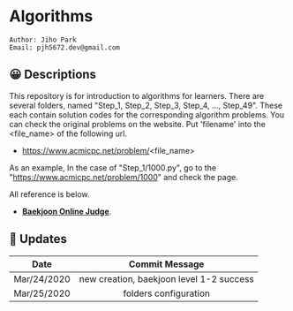 # Algorithms

````
Author: Jiho Park
Email: pjh5672.dev@gmail.com
````

## :grinning: Descriptions

This repository is for introduction to algorithms for learners. There are several folders, named "Step_1, Step_2, Step_3, Step_4, ..., Step_49". These each contain solution codes for the corresponding algorithm problems. You can check the original problems on the website. Put 'filename' into the <file_name> of the following url.   

- https://www.acmicpc.net/problem/<file_name>  

As an example, In the case of "Step_1/1000.py", go to the "https://www.acmicpc.net/problem/1000" and check the page.  

All reference is below.  
- **[Baekjoon Online Judge](https://www.acmicpc.net)**.     


## :memo: Updates

| Date | Commit Message |
|:----:|:----:|
| Mar/24/2020 | new creation, baekjoon level 1-2 success |
| Mar/25/2020 | folders configuration |
